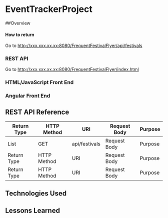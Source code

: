 # EventTrackerProject


##Overview

#### How to return
Go to http://xxx.xxx.xx.xx:8080/FrequentFestivalFlyer/api/festivals


### REST API
Go to http://xxx.xxx.xx.xx:8080/FrequentFestivalFlyer/index.html



### HTML/JavaScript Front End


### Angular Front End

## REST API Reference

| Return Type | HTTP Method | URI | Request Body | Purpose |
|-------------|-------------|-----|--------------|---------|
| List<Festival> | GET      | api/festivals | Request Body | Purpose |
| Return Type | HTTP Method | URI | Request Body | Purpose |
| Return Type | HTTP Method | URI | Request Body | Purpose |
## Technologies Used


## Lessons Learned
